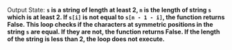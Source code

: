 Output State: **`s` is a string of length at least 2, `n` is the length of string `s` which is at least 2. If `s[i]` is not equal to `s[n - 1 - i]`, the function returns False. This loop checks if the characters at symmetric positions in the string `s` are equal. If they are not, the function returns False. If the length of the string is less than 2, the loop does not execute.**